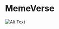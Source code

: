 # MemeVerse

![Alt Text](https://media.giphy.com/media/sVJsujIiUEWLaDQQpV/giphy.gif?cid=790b7611462e0b91149c5f8adff3f3d1f9f9552b82f04a3a&rid=giphy.gif&ct=g)
